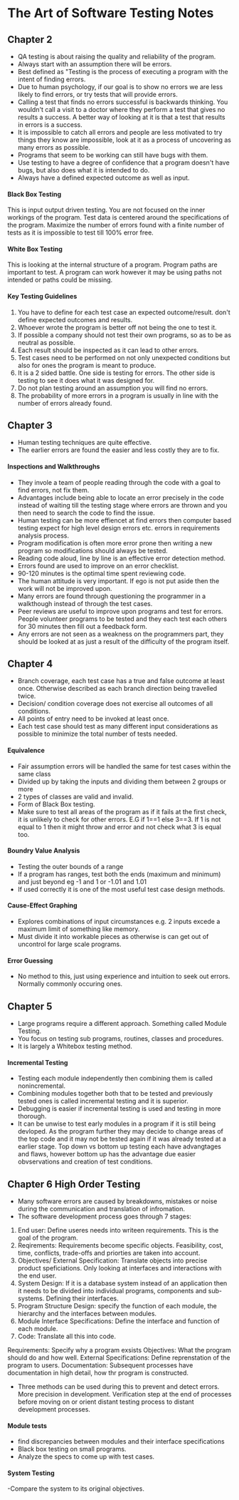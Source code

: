 # The Art of Software Testing Notes
## Chapter 2
- QA testing is about raising the quality and reliability of the program.
- Always start with an assumption there will be errors.
- Best defined as "Testing is the process of executing a program with the intent of finding errors.
- Due to human psychology, if our goal is to show no errors we are less likely to find errors, or try tests that will provide errors.
- Calling a test that finds no errors successful is backwards thinking. You wouldn't call a visit to a doctor where they perform a test that gives no results a success. A better way of looking at it is that a test that results in errors is a success.
- It is impossible to catch all errors and people are less motivated to try things they know are impossible, look at it as a process of uncovering as many errors as possible.
- Programs that seem to be working can still have bugs with them.
- Use testing to have a degree of confidence that a program doesn't have bugs, but also does what it is intended to do.
- Always have a defined expected outcome as well as input.

#### Black Box Testing
This is input output driven testing. You are not focused on the inner workings of the program. Test data is centered around the specifications of the program. Maximize the number of errors found with a finite number of tests as it is impossible to test till 100% error free.
 
#### White Box Testing
This is looking at the internal structure of a program. Program paths are important to test. A program can work however it may be using paths not intended or paths could be missing.
 
#### Key Testing Guidelines
1. You have to define for each test case an expected outcome/result.
don't define expected outcomes and results.
1. Whoever wrote the program is better off not being the one to test it.
1. If possible a company should not test their own programs, so as to be as neutral as possible.
1. Each result should be inspected as it can lead to other errors.
1. Test cases need to be performed on not only unexpected conditions but also for ones the program is meant to produce.
1. It is a 2 sided battle. One side is testing for errors. The other side is testing to see it does what it was designed for.
1. Do not plan testing around an assumption you will find no errors.
1. The probability of more errors in a program is usually in line with the number of errors already found.


## Chapter 3
- Human testing techniques are quite effective.
- The earlier errors are found the easier and less costly they are to fix.

#### Inspections and Walkthroughs
- They invole a team of people reading through the code with a goal to find errors, not fix them.
- Advantages include being able to locate an error precisely in the code instead of waiting till the testing stage where errors are thrown and you then need to search the code to find the issue.
- Human testing can be more effiencet at find errors then computer based testing expect for high level design errors etc. errors in requirements analysis process.
- Program modification is often more error prone then writing a new program so modifications should always be tested. 
- Reading code aloud, line by line is an effective error detection method. 
- Errors found are used to improve on an error checklist.
- 90-120 minutes is the optimal time spent reviewing code.
- The human attitude is very important. If ego is not put aside then the work will not be improved upon.
- Many errors are found through questioning the programmer in a walkthough instead of through the test cases.
- Peer reviews are useful to improve upon programs and test for errors. People volunteer programs to be tested and they each test each others for 30 minutes then fill out a feedback form.
- Any errors are not seen as a weakness on the programmers part, they should be looked at as just a result of the difficulty of the program itself.


## Chapter 4
- Branch coverage, each test case has a true and false outcome at least once. Otherwise described as each branch direction being travelled twice.
- Decision/ condition coverage does not exercise all outcomes of all conditions.
- All points of entry need to be invoked at least once.
- Each test case should test as many different input considerations as possible to minimize the total number of tests needed. 

#### Equivalence
- Fair assumption errors will be handled the same for test cases within the same class
- Divided up by taking the inputs and dividing them between 2 groups or more
- 2 types of classes are valid and invalid.
- Form of Black Box testing.
- Make sure to test all areas of the program as if it fails at the first check, it is unlikely to check for other errors. E.G if 1==1
else 3==3. If 1 is not equal to 1 then it might throw and error and not check what 3 is equal too.

#### Boundry Value Analysis
- Testing the outer bounds of a range
- If a program has ranges, test both the ends (maximum and minimum) and just beyond eg -1 and 1 or -1.01 and 1.01
- If used correctly it is one of the most useful test case design methods.

#### Cause-Effect Graphing
- Explores combinations of input circumstances e.g. 2 inputs excede a maximum limit of something like memory. 
- Must divide it into workable pieces as otherwise is can get out of uncontrol for large scale programs.

#### Error Guessing
- No method to this, just using experience and intuition to seek out errors. Normally commonly occuring ones.

## Chapter 5
- Large programs require a different approach. Something called Module Testing.
- You focus on testing sub programs, routines, classes and procedures.
- It is largely a Whitebox testing method.

#### Incremental Testing
- Testing each module independently then combining them is called nonincremental.
- Combining modules together both that to be tested and previously tested ones is called incremental testing and it is superior.
- Debugging is easier if incremental testing is used and testing in more thorough.
- It can be unwise to test early modules in a program if it is still being devloped. As the program further they may decide to change areas of the top code and it may not be tested again if it was already tested at a earlier stage.
Top down vs bottom up testing each have advangtages and flaws, however bottom up has the advantage due easier obvservations and creation of test conditions.

## Chapter 6 High Order Testing
- Many software errors are caused by breakdowns, mistakes or noise during the communication and translation of infromation.
- The software development process goes through 7 stages:
1. End user: Define useres needs into writeen requirements. This is the goal of the program.
1. Reqirements: Requirements become specific objects. Feasibility, cost, time, conflicts, trade-offs and priorties are taken into account.
1. Objectives/ External Specification: Translate objects into precise product speficiations. Only looking at interfaces and interactions with the end user.
1. System Design: If it is a database system instead of an application then it needs to be divided into individual programs, components and sub-systems. Defining their interfaces.
1. Program Structure Design: specify the function of each module, the hierarchy and the interfaces between modules.
1. Module Interface Specifications: Define the interface and function of each module.
1. Code: Translate all this into code.

Requirements: Specify why a program exsists
Objectives: What the program should do and how well.
External Specifications: Define reprenstation of the program to users.
Documentation: Subsequent processes have documentation in high detail, how thr program is constructed.

- Three methods can be used during this to prevent and detect errors. More precision in development. Verification step at the end of processes before moving on or orient distant testing process to distant development processes.

#### Module tests 
- find discrepancies between modules and their interface specifications
- Black box testing on small programs.
- Analyze the specs to come up with test cases.

#### System Testing
-Compare the system to its original objectives.

####
